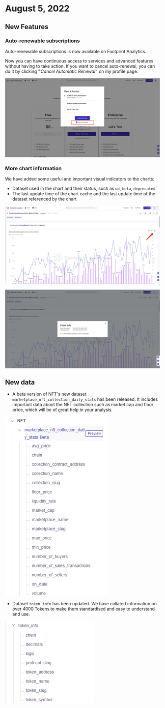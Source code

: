 # August 5, 2022

## New Features

### Auto-renewable subscriptions&#x20;

Auto-renewable subscriptions is now available on Footprint Analytics.

Now you can have continuous access to services and advanced features without having to take action. If you want to cancel auto-renewal, you can do it by clicking **"**_Cancel Automatic Renewal_**"** on  my profile page.

![](<../../.gitbook/assets/image (3) (2) (1).png>)

### More chart information

We have added some useful and important visual indicators to the charts:

* Dataset used in the chart and their status, such as `ud`, `beta`, `deprecated`
* The last update time of the chart cache and the last update time of the dataset referenced by the chart

![](<../../.gitbook/assets/image (3) (1).png>)

![](<../../.gitbook/assets/image (4) (1).png>)

## New data

* A beta version of NFT's new dataset `marketplace_nft_collection_daily_stats` has been released. It includes important data about the NFT collection such as market cap and floor price, which will be of great help in your analysis.

![](<../../.gitbook/assets/image (2) (2).png>)

* Dataset `token_info` has been updated. We have collated information on over 4000 Tokens to make them standardised and easy to understand and use.

![](<../../.gitbook/assets/image (5) (1).png>)
